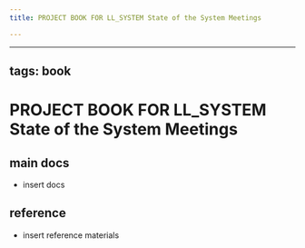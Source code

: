 ```yaml
---
title: PROJECT BOOK FOR LL_SYSTEM State of the System Meetings

---
```



---
tags: book
---

PROJECT BOOK FOR LL_SYSTEM State of the System Meetings
===

main docs
---

- insert docs

reference
---

- insert reference materials

